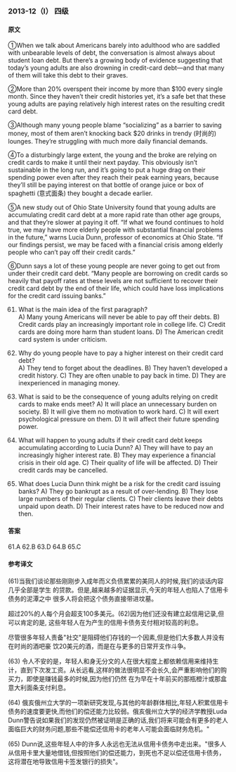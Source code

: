 ### 2013-12（Ⅰ） 四级

#### 原文

①When we talk about Americans barely into adulthood who are saddled with unbearable levels of debt, the conversation is almost always about student loan debt. But there’s a growing body of evidence suggesting that today’s young adults are also drowning in credit-card debt—and that many of them will take this debt to their graves.

②More than 20% overspent their income by more than $100 every single month. Since they haven’t their credit histories yet, it’s a safe bet that these young adults are paying relatively high interest rates on the resulting credit card debt.

③Although many young people blame “socializing” as a barrier to saving money, most of them aren’t knocking back $20 drinks in trendy (时尚的) lounges. They’re struggling with much more daily financial demands.

④To a disturbingly large extent, the young and the broke are relying on credit cards to make it until their next payday. This obviously isn’t sustainable in the long run, and it’s going to put a huge drag on their spending power even after they reach their peak earning years, because they’ll still be paying interest on that bottle of orange juice or box of spaghetti (意式面条) they bought a decade earlier.

⑤A new study out of Ohio State University found that young adults are accumulating credit card debt at a more rapid rate than other age groups, and that they’re slower at paying it off. “If what we found continues to hold true, we may have more elderly people with substantial financial problems in the future,” warns Lucia Dunn, professor of economics at Ohio State. “If our findings persist, we may be faced with a financial crisis among elderly people who can’t pay off their credit cards.”

⑥Dunn says a lot of these young people are never going to get out from under their credit card debt. “Many people are borrowing on credit cards so heavily that payoff rates at these levels are not sufficient to recover their credit card debt by the end of their life, which could have loss implications for the credit card issuing banks.”

61. What is the main idea of the first paragraph?      
A) Many young Americans will never be able to pay off their debts.
B) Credit cards play an increasingly important role in college life.
C) Credit cards are doing more harm than student loans.
D) The American credit card system is under criticism.

62. Why do young people have to pay a higher interest on their credit card debt?	
A) They tend to forget about the deadlines.
B) They haven’t developed a credit history.
C) They are often unable to pay back in time.
D) They are inexperienced in managing money.

63. What is said to be the consequence of young adults relying on credit cards to make ends meet? 
A) It will place an unnecessary burden on society.
B) It will give them no motivation to work hard.
C) It will exert psychological pressure on them.
D) It will affect their future spending power.

64. What will happen to young adults if their credit card debt keeps accumulating according to Lucia Dunn? 
A) They will have to pay an increasingly higher interest rate.
B) They may experience a financial crisis in their old age.
C) Their quality of life will be affected.
D) Their credit cards may be cancelled.

65. What does Lucia Dunn think might be a risk for the credit card issuing banks? 
A) They go bankrupt as a result of over-lending.
B) They lose large numbers of their regular clients.
C) Their clients leave their debts unpaid upon death.
D) Their interest rates have to be reduced now and then.

#### 答案

61.A 62.B 63.D 64.B 65.C

#### 参考译文

(61)当我们谈论那些刚刚步入成年而义负债累累的美同人的时候,我们的谈话内容几乎全部是学生 的贷款。但是,越来越多的证据显示,今天的年轻人也陷人了信用卡债务的泥潭之中 很多人将会把这个债务直接带进坟墓。

超过20%的人每个月会超支100多美元。(62)因为他们还没有建立起信用记录,但可以肯定的是, 这些年轻人在为产生的信用卡债务支付相对较高的利息。

尽管很多年轻人责备"社交"是阻碍他们存钱的一个因素,但是他们大多数人并没有在时尚的酒吧豪 饮20美元的酒，而是在与更多的日常开支作斗争。

(63) 令人不安的是，年轻人和身无分文的人在很大程度上都依赖信用来维持生计，直到下次发工资。从长远看,这样的做法很明显不会长久,会严重影响他们的购买力，即使是赚钱最多的时候,因为他们仍然 在为早在十年前买的那瓶橙汁或那盒意大利面条支付利息。

(64) 俄亥俄州立大学的一项新研究发现,与其他的年龄群体相比,年轻人积累信用卡债务的速度要更快,而他们的偿还能力比较弱。俄亥俄州立大学的经济学教授Luda Dunn警告说如果我们的发现仍然被证明是正确的话,我们将来可能会有更多的老人面临巨大的财务问题,那些不能偿还信用卡的老年人可能会面临财务危机。"

(65) Dunn说,这些年轻人中的许多人永远也无法从信用卡债务中走出来。"很多人从信用卡里大量地借钱,但按照他们的偿还能力，到死也不足以偿还信用卡债务，这将潜在地导致信用卡签发银行的损失"。
